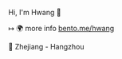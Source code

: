 <!--
**hwangdev97/hwangdev97** is a ✨ _special_ ✨ repository because its `README.md` (this file) appears on your GitHub profile.

Here are some ideas to get you started:

- 🔭 I’m currently working on ...
- 🌱 I’m currently learning ...
- 👯 I’m looking to collaborate on ...
- 🤔 I’m looking for help with ...
- 💬 Ask me about ...
- 📫 How to reach me: ...
- 😄 Pronouns: ...
- ⚡ Fun fact: ...
-->

<!-- <a href="https://app.daily.dev/Hwang_dev"><img src="https://api.daily.dev/devcards/aeb34d8bd4804cd49643e0d0cb22769b.png?r=dp0" width="400" alt="Hwang's Dev Card"/></a>

[![Hwang's GitHub stats](https://github-readme-stats.vercel.app/api?username=hwangdev97)](https://github.com/hwangdev97/github-readme-stats)
 -->
Hi, I'm Hwang  👋

↦ 🌍 more info [bento.me/hwang](https://www.bento.me/hwang)



📌 Zhejiang - Hangzhou 




<!--
**hwangdev97/hwangdev97** is a ✨ _special_ ✨ repository because its `README.md` (this file) appears on your GitHub profile.

### Status

[![Hwang's GitHub stats](https://github-readme-stats.vercel.app/api?username=hwangdev97)](https://github.com/hwangdev97/github-readme-stats)
-->
